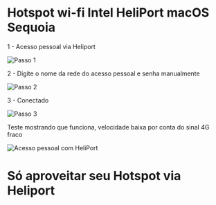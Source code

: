# Hotspot wi-fi Intel HeliPort macOS Sequoia


1 - Acesso pessoal via Heliport

![Passo 1](https://github.com/user-attachments/assets/f7fa355d-fe32-43aa-b860-ee0f1b07295b)

2 - Digite o nome da rede do acesso pessoal e senha manualmente

![Passo 2](https://github.com/user-attachments/assets/12942542-5f7d-40c5-a651-0df72358cf8d)

3 - Conectado

![Passo 3](https://github.com/user-attachments/assets/564a08ee-56b8-43fa-9c19-ccc0b47e0ca4)

Teste mostrando que funciona, velocidade baixa por conta do sinal 4G fraco

![Acesso pessoal com HeliPort](https://github.com/user-attachments/assets/4b377e4c-48e2-4696-8f6e-98b335384903)


# Só aproveitar seu Hotspot via Heliport
